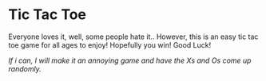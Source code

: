 # Tic Tac Toe

<p>Everyone loves it, well, some people hate it.. However, this is an easy tic tac toe game for all ages to enjoy! Hopefully you win! Good Luck!</p> 
<em>If i can, I will make it an annoying game and have the Xs and Os come up randomly.</em>